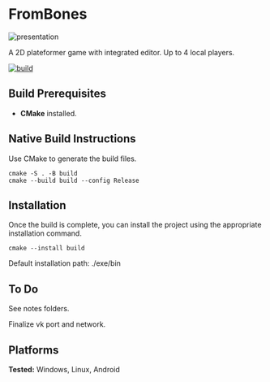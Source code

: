 # FromBones

![presentation](app/snapshots/snapshots.gif)

A 2D plateformer game with integrated editor.
Up to 4 local players.

[![build](../../actions/workflows/cmake-multi-platform.yml/badge.svg?branch=master)](../../actions/workflows/cmake-multi-platform.yml)

## Build Prerequisites

- **CMake** installed.

## Native Build Instructions

 Use CMake to generate the build files.

    cmake -S . -B build
    cmake --build build --config Release
   
## Installation

Once the build is complete, you can install the project using the appropriate installation command.

    cmake --install build

Default installation path: ./exe/bin


## To Do

See notes folders.

Finalize vk port and network.


## Platforms

**Tested:** Windows, Linux, Android


